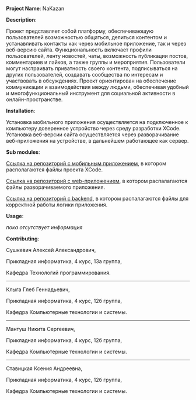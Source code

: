 **Project Name**: NaKazan

**Description**: 

  Проект представляет собой платформу, обеспечивающую пользователей возможностью общаться, делиться контентом и устанавливать контакты как через мобильное приложение, так и через веб-версию сайта. Функциональность включает профили пользователей, ленту новостей, чаты, возможность публикации постов, комментариев и лайков, а также группы и мероприятия. Пользователи могут настраивать приватность своего контента, подписываться на других пользователей, создавать сообщества по интересам и участвовать в обсуждениях. Проект ориентирован на обеспечение коммуникации и взаимодействия между людьми, обеспечивая удобный и многофункциональный инструмент для социальной активности в онлайн-пространстве.

**Installation**: 

  Установка мобильного приложения осуществляется на подключенное к компьютеру доверенное устройство через среду разработки XCode.
  Установка веб-версии сайта осуществляется через разворачивание веб-приложения на устройстве, в дальнейшем работающее как сервер.

**Sub modules**: 

  [Ссылка на репозиторий с мобильным приложением](https://github.com/fpmi-hci-2024/project12b-mobile-klyha-gg), в котором располагаются файлы проекта XCode.
  
  [Ссылка на репозиторий с web-приложением](https://github.com/fpmi-hci-2024/project12b-web-klyha-gg), в котором распалагаются файлы разворачиваемого приложения.
  
  [Ссылка на репозиторий с backend](https://github.com/fpmi-hci-2024/project12b-backend-klyha-gg), в котором распалагаются файлы для корректной работы логики приложения.

**Usage**: 

*пока отсутствует информация*

**Contributing**: 

  Сушкевич Алексей Александрович,
  
  Прикладная информатика, 4 курс,  13а группа,
  
  Кафедра Технологий программирования.

  --------------------------------------------

  Клыга Глеб Геннадьевич,
  
  Прикладная информатика, 4 курс,  12б группа,

  Кафедра Компьютерные технологии и системы.

  --------------------------------------------

  Мантуш Никита Сергеевич,
  
  Прикладная информатика, 4 курс,  12б группа,
  
  Кафедра Компьютерные технологии и системы.

  --------------------------------------------

  Ставицкая Ксения Андреевна,
  
  Прикладная информатика, 4 курс,  12б группа,
  
  Кафедра Компьютерные технологии и системы.
